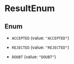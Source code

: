 

# ResultEnum

## Enum


* `ACCEPTED` (value: `"ACCEPTED"`)

* `REJECTED` (value: `"REJECTED"`)

* `DOUBT` (value: `"DOUBT"`)




